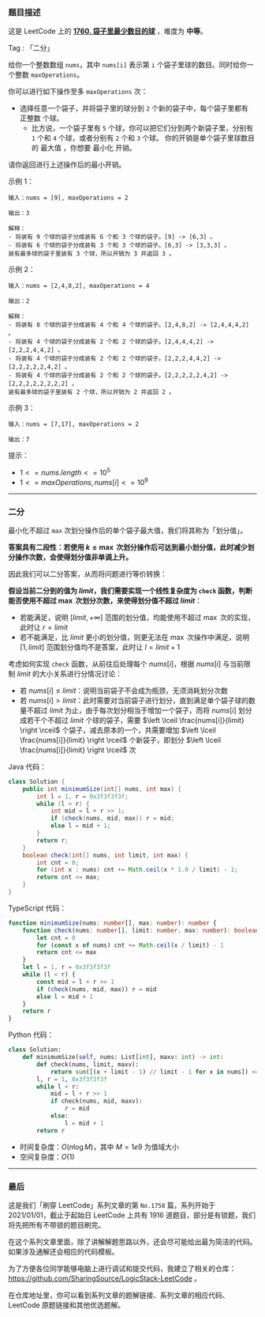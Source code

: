 ### 题目描述

这是 LeetCode 上的 **[1760. 袋子里最少数目的球](https://acoier.com/2022/12/23/1760.%20%E8%A2%8B%E5%AD%90%E9%87%8C%E6%9C%80%E5%B0%91%E6%95%B0%E7%9B%AE%E7%9A%84%E7%90%83%EF%BC%88%E4%B8%AD%E7%AD%89%EF%BC%89/)** ，难度为 **中等**。

Tag : 「二分」



给你一个整数数组 `nums`，其中 `nums[i]` 表示第 `i` 个袋子里球的数目。同时给你一个整数 `maxOperations`。

你可以进行如下操作至多 `maxOperations` 次：

* 选择任意一个袋子，并将袋子里的球分到 `2` 个新的袋子中，每个袋子里都有 正整数 个球。
	* 比方说，一个袋子里有 `5` 个球，你可以把它们分到两个新袋子里，分别有 `1` 个和 `4` 个球，或者分别有 `2` 个和 `3` 个球。
	你的开销是单个袋子里球数目的 最大值 ，你想要 最小化 开销。

请你返回进行上述操作后的最小开销。

示例 1：
```
输入：nums = [9], maxOperations = 2

输出：3

解释：
- 将装有 9 个球的袋子分成装有 6 个和 3 个球的袋子。[9] -> [6,3] 。
- 将装有 6 个球的袋子分成装有 3 个和 3 个球的袋子。[6,3] -> [3,3,3] 。
装有最多球的袋子里装有 3 个球，所以开销为 3 并返回 3 。
```
示例 2：
```
输入：nums = [2,4,8,2], maxOperations = 4

输出：2

解释：
- 将装有 8 个球的袋子分成装有 4 个和 4 个球的袋子。[2,4,8,2] -> [2,4,4,4,2] 。
- 将装有 4 个球的袋子分成装有 2 个和 2 个球的袋子。[2,4,4,4,2] -> [2,2,2,4,4,2] 。
- 将装有 4 个球的袋子分成装有 2 个和 2 个球的袋子。[2,2,2,4,4,2] -> [2,2,2,2,2,4,2] 。
- 将装有 4 个球的袋子分成装有 2 个和 2 个球的袋子。[2,2,2,2,2,4,2] -> [2,2,2,2,2,2,2,2] 。
装有最多球的袋子里装有 2 个球，所以开销为 2 并返回 2 。
```
示例 3：
```
输入：nums = [7,17], maxOperations = 2

输出：7
```

提示：
* $1 <= nums.length <= 10^5$
* $1 <= maxOperations, nums[i] <= 10^9$

---

### 二分

最小化不超过 `max` 次划分操作后的单个袋子最大值，我们将其称为「划分值」。

**答案具有二段性：若使用 $k \leq \max$ 次划分操作后可达到最小划分值，此时减少划分操作次数，会使得划分值非单调上升。**

因此我们可以二分答案，从而将问题进行等价转换：

**假设当前二分到的值为 $limit$，我们需要实现一个线性复杂度为 `check` 函数，判断能否使用不超过 $\max$ 次划分次数，来使得划分值不超过 $limit$**：

* 若能满足，说明 $[limit, +\infty]$ 范围的划分值，均能使用不超过 $\max$ 次的实现，此时让 $r = limit$
* 若不能满足，比 $limit$ 更小的划分值，则更无法在 $\max$ 次操作中满足，说明 $[1, limit]$ 范围划分值均不是答案，此时让 $l = limit + 1$

考虑如何实现 `check` 函数，从前往后处理每个 $nums[i]$，根据 $nums[i]$ 与当前限制 $limit$ 的大小关系进行分情况讨论：

* 若 $nums[i] \leq limit$：说明当前袋子不会成为瓶颈，无须消耗划分次数
* 若 $nums[i] > limit$：此时需要对当前袋子进行划分，直到满足单个袋子球的数量不超过 $limit$ 为止，由于每次划分相当于增加一个袋子，而将 $nums[i]$ 划分成若干个不超过 $limit$ 个球的袋子，需要 $\left \lceil \frac{nums[i]}{limit} \right \rceil$ 个袋子，减去原本的一个，共需要增加 $\left \lceil \frac{nums[i]}{limit} \right \rceil$ 个新袋子，即划分 $\left \lceil \frac{nums[i]}{limit} \right \rceil$ 次


Java 代码：
```Java
class Solution {
    public int minimumSize(int[] nums, int max) {
        int l = 1, r = 0x3f3f3f3f;
        while (l < r) {
            int mid = l + r >> 1;
            if (check(nums, mid, max)) r = mid;
            else l = mid + 1;
        }
        return r;
    }
    boolean check(int[] nums, int limit, int max) {
        int cnt = 0;
        for (int x : nums) cnt += Math.ceil(x * 1.0 / limit) - 1;
        return cnt <= max;
    }
}
```
TypeScript 代码：
```TypeScript
function minimumSize(nums: number[], max: number): number {
    function check(nums: number[], limit: number, max: number): boolean {
        let cnt = 0
        for (const x of nums) cnt += Math.ceil(x / limit) - 1
        return cnt <= max
    }
    let l = 1, r = 0x3f3f3f3f
    while (l < r) {
        const mid = l + r >> 1
        if (check(nums, mid, max)) r = mid
        else l = mid + 1
    }
    return r
}
```
Python 代码：
```Python
class Solution:
    def minimumSize(self, nums: List[int], maxv: int) -> int:
        def check(nums, limit, maxv):
            return sum([(x + limit - 1) // limit - 1 for x in nums]) <= maxv
        l, r = 1, 0x3f3f3f3f
        while l < r:
            mid = l + r >> 1
            if check(nums, mid, maxv):
                r = mid
            else:
                l = mid + 1
        return r
```
* 时间复杂度：$O(n \log{M})$，其中 $M = 1e9$ 为值域大小
* 空间复杂度：$O(1)$

---

### 最后

这是我们「刷穿 LeetCode」系列文章的第 `No.1758` 篇，系列开始于 2021/01/01，截止于起始日 LeetCode 上共有 1916 道题目，部分是有锁题，我们将先把所有不带锁的题目刷完。

在这个系列文章里面，除了讲解解题思路以外，还会尽可能给出最为简洁的代码。如果涉及通解还会相应的代码模板。

为了方便各位同学能够电脑上进行调试和提交代码，我建立了相关的仓库：https://github.com/SharingSource/LogicStack-LeetCode 。

在仓库地址里，你可以看到系列文章的题解链接、系列文章的相应代码、LeetCode 原题链接和其他优选题解。

